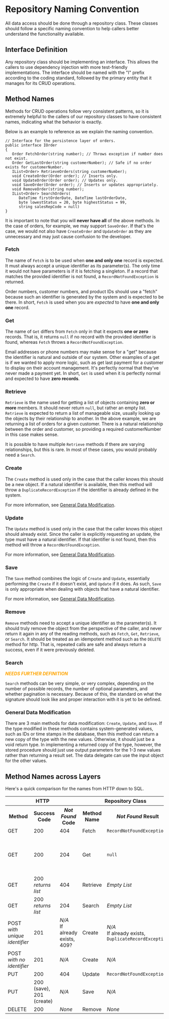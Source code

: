 # Repository Naming Convention
All data access should be done through a repository class.  These classes should follow a specific
naming convention to help callers better understand the functionality available.

## Interface Definition
Any repository class should be implementing an interface.  This allows the callers to use dependency
injection with more test-friendly implementations.  The interface should be named with the "I" prefix according
to the coding standard, followed by the primary entity that it manages for its CRUD operations.

## Method Names
Methods for CRUD operations follow very consistent patterns, so it is extremely helpful to the callers of
our repository classes to have consistent names, indicating what the behavior is exactly.

Below is an example to reference as we explain the naming convention.

    // Interface for the persistence layer of orders.
    public interface IOrder
    {
       Order FetchOrder(string number); // Throws exception if number does not exist.
       Order GetLastOrder(string customerNumber); // Safe if no order exists for customerNumber.
       IList<Order> RetrieveOrders(string customerNumber);
       void CreateOrder(Order order); // Inserts only.
       void UpdateOrder(Order order); // Updates only.
       void SaveOrder(Order order); // Inserts or updates appropriately.
       void RemoveOrder(string number);
       IList<Order> SearchOrders(
          DateTime firstOrderDate, DateTime lastOrderDate,
          byte lowestStatus = 20, byte highestStatus = 99,
          string salesRepCode = null)
    }

It is important to note that you will **never have all** of the above methods.  In the case of orders,
for example, we may support `SaveOrder`.  If that's the case, we would not also have `CreateOrder`
and `UpdateOrder` as they are unnecessary and may just cause confusion to the developer.

### Fetch
The name of `Fetch` is to be used when **one and only one** record is expected.  It must always accept
a unique identifier as its parameter(s).  The only time it would not have parameters is if it is
fetching a singleton.  If a record that matches the provided identifier is not found,
a `RecordNotFoundException` is returned.

Order numbers, customer numbers, and product IDs should use a "fetch" because such an identifier is generated by the system and is expected to be there.
In short, `Fetch` is used when you are *expected* to have **one and only one** record.

### Get
The name of `Get` differs from `Fetch` only in that it expects **one or zero** records.
That is, it returns `null` if no record with the provided identifier is found,
whereas `Fetch` throws a `RecordNotFoundException`.

Email addresses or phone numbers may make sense for a "get" because the identifier is natural and outside of our system.  Other examples of a get is if we wanted to apply more logic, such as get last payment for a customer to display on their account management.  It's perfectly normal that they've never made a payment yet.  In short, `Get` is used when it is perfectly normal and expected to have **zero records**.

### Retrieve
`Retrieve` is the name used for getting a list of objects containing **zero or more** members.
It should never return `null`, but rather an empty list.  `Retrieve` is expected to return a list
of manageable size, usually looking up the objects by their relationship to another.  In the above example,
we are returning a list of orders for a given customer.  There is a natural relationship between the order
and customer, so providing a required customerNumber in this case makes sense.

It is possible to have multiple `Retrieve` methods if there are varying relationships, but this is rare.
In most of these cases, you would probably need a `Search`.

### Create
The `Create` method is used only in the case that the caller knows this should be a new object.
If a natural identifier is available, then this method will throw a `DuplicateRecordException`
if the identifier is already defined in the system.

For more information, see [General Data Modification](#general-data-modification).

### Update
The `Update` method is used only in the case that the caller knows this object should
already exist.  Since the caller is explicitly requesting an update, the type must have a natural identifier.
If that identifier is not found, then this method will throw a `RecordNotFoundException`.

For more information, see [General Data Modification](#general-data-modification).

### Save
The `Save` method combines the logic of `Create` and `Update`,
essentially performing the `Create` if it doesn't exist, and `Update` if it does.
As such, `Save` is only appropriate when dealing with objects that have a natural identifier.

For more information, see [General Data Modification](#general-data-modification).

### Remove
`Remove` methods need to accept a unique identifier as the parameter(s).  It should truly remove the object
from the perspective of the caller, and never return it again in any of the reading methods,
such as `Fetch`, `Get`, `Retrieve`, or `Search`.  It should be treated as an idempotent method such as
the `DELETE` method for http.  That is, repeated calls are safe and always return a success, even if it
were previously deleted.

### Search

<span style="color:orange;font-style:italic;font-weight:bold;">NEEDS FURTHER DEFINITION</span>

`Search` methods can be very simple, or very complex, depending on the number of possible records,
the number of optional parameters, and whether pagination is necessary.  Because of this, the standard
on what the signature should look like and proper interaction with it is yet to be defined.

### General Data Modification
There are 3 main methods for data modification: `Create`, `Update`, and `Save`.
If the type modified in these methods contains system-generated values,
such as IDs or time stamps in the database, then this method can return a new copy
of the type with the new values.  Otherwise, it should just be a void return type.
In implementing a returned copy of the type, however, the stored procedure should
just use output parameters for the 1-3 new values rather than returning a result set.
The data delegate can use the input object for the other values.

## Method Names across Layers
Here's a quick comparison for the names from HTTP down to SQL.

<table>
  <tr>
    <th colspan=3>HTTP</th>
    <th colspan=2>Repository Class</th>
    <th>Database</th>
  <tr>
  <tr>
    <th>Method</th>
    <th>Success Code</th>
    <th><em>Not Found</em> Code</th>
    <th>Method Name</th>
    <th><em>Not Found</em> Result</th>
    <th>Stored Procedure Name</th>
  <tr>
  <tr>
    <td>GET</td>
    <td>200</td>
    <td>404</td>
    <td>Fetch</td>
    <td><code>RecordNotFoundException</code></td>
    <td>Fetch</td>
  <tr>
  <tr>
    <td>GET</td>
    <td>200</td>
    <td>204</td>
    <td>Get</td>
    <td><code>null</code></td>
    <td>Fetch with one-row result <br/> or Get with output parameters</td>
  <tr>
  <tr>
    <td>GET</td>
    <td>200 <br/><em>returns list</em></td>
    <td>404</td>
    <td>Retrieve</td>
    <td><em>Empty List</em></td>
    <td>Retrieve</td>
  <tr>
  <tr>
    <td>GET</td>
    <td>200 <br/><em>returns list</em></td>
    <td>204</td>
    <td>Search</td>
    <td><em>Empty List</em></td>
    <td>Search</td>
  <tr>
  <tr>
    <td>POST<br/><em>with unique identifier</em></td>
    <td>201</td>
    <td><em>N/A</em><br/>If already exists, 409?</td>
    <td>Create</td>
    <td><em>N/A</em><br/>If already exists, <code>DuplicateRecordException</code></td>
    <td>Create</td>
  <tr>
  <tr>
    <td>POST<br/><em>with no identifier</em></td>
    <td>201</td>
    <td><em>N/A</em></td>
    <td>Create</td>
    <td><em>N/A</em></td>
    <td>Create</td>
  <tr>
  <tr>
    <td>PUT</td>
    <td>200</td>
    <td>404</td>
    <td>Update</td>
    <td><code>RecordNotFoundException</code></td>
    <td>Update</td>
  <tr>
  <tr>
    <td>PUT</td>
    <td>200 (save), 201 (create)</td>
    <td><em>N/A</em></td>
    <td>Save</td>
    <td><em>N/A</em></td>
    <td>Save</td>
  <tr>
  <tr>
    <td>DELETE</td>
    <td>200</td>
    <td><em>None</em></td>
    <td>Remove</td>
    <td><em>None</em></td>
    <td>Remove</td>
  <tr>
</table>
